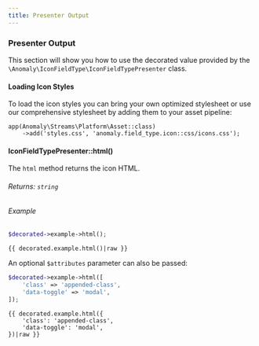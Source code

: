 ```yaml
---
title: Presenter Output
---
```


### Presenter Output

This section will show you how to use the decorated value provided by the `\Anomaly\IconFieldType\IconFieldTypePresenter` class.

#### Loading Icon Styles

To load the icon styles you can bring your own optimized stylesheet or use our comprehensive stylesheet by adding them to your asset pipeline: 

```
app(Anomaly\Streams\Platform\Asset::class)
    ->add('styles.css', 'anomaly.field_type.icon::css/icons.css');
```

#### IconFieldTypePresenter::html()

The `html` method returns the icon HTML.

###### Returns: `string`

###### Example

```php
$decorated->example->html();
```

```twig
{{ decorated.example.html()|raw }}
```

An optional `$attributes` parameter can also be passed:

```php
$decorated->example->html([
    'class' => 'appended-class',
    'data-toggle' => 'modal',
]);
```

```twig
{{ decorated.example.html({
    'class': 'appended-class',
    'data-toggle': 'modal',
})|raw }}
```
